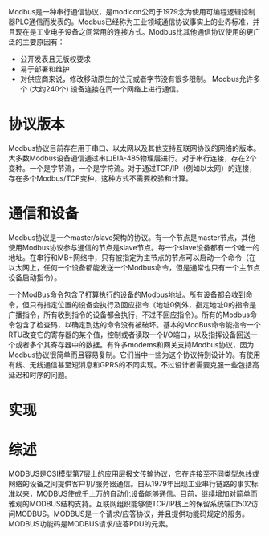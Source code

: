 Modbus是一种串行通信协议，是modicon公司于1979念为使用可编程逻辑控制器PLC通信而发表的。Modbus已经称为工业领域通信协议事实上的业界标准，并且现在是工业电子设备之间常用的连接方式。Modbus比其他通信协议使用的更广泛的主要原因有：
- 公开发表且无版权要求
- 易于部署和维护
- 对供应商来说，修改移动原生的位元或者字节没有很多限制。
Modbus允许多个 (大约240个) 设备连接在同一个网络上进行通信。
# 协议版本
Modbus协议目前存在用于串口、以太网以及其他支持互联网协议的网络的版本。大多数Modbus设备通信通过串口EIA-485物理层进行。对于串行连接，存在2个变种。一个是字节流，一个是字符流。对于通过TCP/IP（例如以太网）的连接，存在多个Modbus/TCP变种，这种方式不需要校验和计算。
# 通信和设备
Modbus协议是一个master/slave架构的协议。有一个节点是master节点，其他使用Modbus协议参与通信的节点是slave节点。每一个slave设备都有一个唯一的地址。在串行和MB+网络中，只有被指定为主节点的节点可以启动一个命令（在以太网上，任何一个设备都能发送一个Modbus命令，但是通常也只有一个主节点设备启动指令）。

一个ModBus命令包含了打算执行的设备的Modbus地址。所有设备都会收到命令，但只有指定位置的设备会执行及回应指令（地址0例外，指定地址0的指令是广播指令，所有收到指令的设备都会执行，不过不回应指令）。所有的Modbus命令包含了检查码，以确定到达的命令没有被破坏。基本的ModBus命令能指令一个RTU改变它的寄存器的某个值，控制或者读取一个I/O端口，以及指挥设备回送一个或者多个其寄存器中的数据。有许多modems和网关支持Modbus协议，因为Modbus协议很简单而且容易复制。它们当中一些为这个协议特别设计的。有使用有线、无线通信甚至短消息和GPRS的不同实现。不过设计者需要克服一些包括高延迟和时序的问题。
# 实现
# 综述
MODBUS是OSI模型第7层上的应用层报文传输协议，它在连接至不同类型总线或网络的设备之间提供客户机/服务器通信。自从1979年出现工业串行链路的事实标准以来，MODBUS使成千上万的自动化设备能够通信。目前，继续增加对简单而雅观的MODBUS结构支持。互联网组织能够使TCP/IP栈上的保留系统端口502访问MODBUS。MODBUS是一个请求/应答协议，并且提供功能码规定的服务。MODBUS功能码是MODBUS请求/应答PDU的元素。